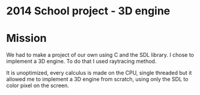 2014 School project - 3D engine
===============================

# Mission
We had to make a project of our own using C and the SDL library. I chose to
implement a 3D engine. To do that I used raytracing method. 

It is unoptimized, every calculus is made on the CPU, single threaded but it
allowed me to implement a 3D engine from scratch, using only the SDL to color
pixel on the screen.
